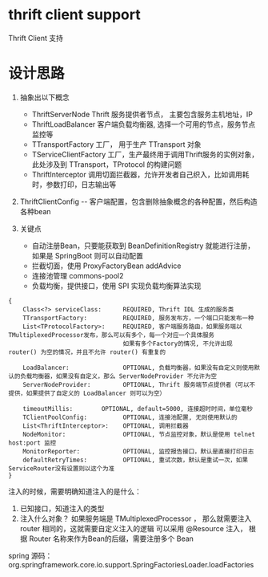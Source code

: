 # thrift client support
Thrift Client 支持

# 设计思路
1. 抽象出以下概念  
   - ThriftServerNode Thrift 服务提供者节点， 主要包含服务主机地址，IP
   - ThriftLoadBalancer 客户端负载均衡器, 选择一个可用的节点，服务节点监控等
   - TTransportFactory 工厂， 用于生产 TTransport 对象
   - TServiceClientFactory 工厂，生产最终用于调用Thrift服务的实例对象，此处涉及到 TTransport，TProtocol 的构建问题
   - ThriftInterceptor 调用切面拦截器，允许开发者自己织入，比如调用耗时，参数打印，日志输出等
   
2. ThriftClientConfig -- 客户端配置，包含删除抽象概念的各种配置，然后构造各种bean
  
3. 关键点  
   - 自动注册Bean，只要能获取到 BeanDefinitionRegistry 就能进行注册， 如果是 SpringBoot 则可以自动配置
   - 拦截切面，使用 ProxyFactoryBean addAdvice
   - 连接池管理 commons-pool2
   - 负载均衡，提供接口，使用 SPI 实现负载均衡算法实现
    

```text
{
    Class<?> serviceClass:      REQUIRED, Thrift IDL 生成的服务类
    TTransportFactory:          REQUIRED, 服务发布方，一个端口只能发布一种
    List<TProtocolFactory>:     REQUIRED, 客户端服务路由，如果服务端以TMultiplexedProcessor发布，那么可以有多个，每一个对应一个具体服务
                                如果有多个Factory的情况, 不允许出现 router() 为空的情况，并且不允许 router() 有重复的
    
    LoadBalancer:               OPTIONAL, 负载均衡器，如果没有自定义则使用默认的负载均衡器，如果没有自定义，那么 ServerNodeProvider 不允许为空
    ServerNodeProvider:         OPTIONAL, Thrift 服务端节点提供者（可以不提供，如果提供了自定义的 LoadBalancer 则可以为空）
    
    timeoutMillis:        OPTIONAL, default=5000, 连接超时时间，单位毫秒
    TClientPoolConfig:          OPTIONAL, 连接池配置, 无则使用默认的
    List<ThriftInterceptor>:    OPTIONAL, 调用拦截器
    NodeMonitor:                OPTIONAL, 节点监控对象，默认是使用 telnet host:port 监控
    MonitorReporter:            OPTIONAL, 监控报告接口，默认是直接打印日志
    defaultRetryTimes:          OPTIONAL, 重试次数，默认是重试一次，如果ServiceRouter没有设置则以这个为准
}
```

注入的时候，需要明确知道注入的是什么：
1. 已知接口，知道注入的类型
2. 注入什么对象？ 如果服务端是 TMultiplexedProcessor ， 那么就需要注入 router 相同的，这就需要自定义注入的逻辑
   可以采用 @Resource 注入， 根据 Router 名称来作为Bean的后缀，需要注册多个 Bean

spring 源码：  
org.springframework.core.io.support.SpringFactoriesLoader.loadFactories
